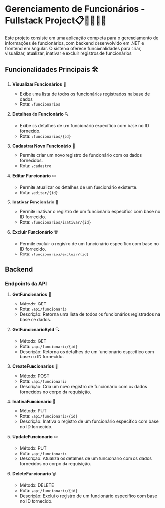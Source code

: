 # Gerenciamento de Funcionários - Fullstack Project📋👨‍💼👩‍💼

Este projeto consiste em uma aplicação completa para o gerenciamento de informações de funcionários, com backend desenvolvido em .NET e frontend em Angular. O sistema oferece funcionalidades para criar, visualizar, atualizar, inativar e excluir registros de funcionários.

## Funcionalidades Principais 🛠️

1. **Visualizar Funcionários** 📜
   - Exibe uma lista de todos os funcionários registrados na base de dados.
   - Rota: `/funcionarios`

2. **Detalhes do Funcionário** 🔍
   - Exibe os detalhes de um funcionário específico com base no ID fornecido.
   - Rota: `/funcionarios/{id}`

3. **Cadastrar Novo Funcionário** 📝
   - Permite criar um novo registro de funcionário com os dados fornecidos.
   - Rota: `/cadastro`

4. **Editar Funcionário** ✏️
   - Permite atualizar os detalhes de um funcionário existente.
   - Rota: `/editar/{id}`

5. **Inativar Funcionário** 🚫
   - Permite inativar o registro de um funcionário específico com base no ID fornecido.
   - Rota: `/funcionarios/inativar/{id}`

6. **Excluir Funcionário** 🗑️
   - Permite excluir o registro de um funcionário específico com base no ID fornecido.
   - Rota: `/funcionarios/excluir/{id}`

## Backend

### Endpoints da API

1. **GetFuncionarios** 📜
   - Método: GET
   - Rota: `/api/funcionario`
   - Descrição: Retorna uma lista de todos os funcionários registrados na base de dados.

2. **GetFuncionarioById** 🔍
   - Método: GET
   - Rota: `/api/funcionario/{id}`
   - Descrição: Retorna os detalhes de um funcionário específico com base no ID fornecido.

3. **CreateFuncionarios** 📝
   - Método: POST
   - Rota: `/api/funcionario`
   - Descrição: Cria um novo registro de funcionário com os dados fornecidos no corpo da requisição.

4. **InativaFuncionario** 🚫
   - Método: PUT
   - Rota: `/api/funcionario/{id}`
   - Descrição: Inativa o registro de um funcionário específico com base no ID fornecido.

5. **UpdateFuncionario** ✏️
   - Método: PUT
   - Rota: `/api/funcionario`
   - Descrição: Atualiza os detalhes de um funcionário com os dados fornecidos no corpo da requisição.

6. **DeleteFuncionario** 🗑️
   - Método: DELETE
   - Rota: `/api/funcionario/{id}`
   - Descrição: Exclui o registro de um funcionário específico com base no ID fornecido.
